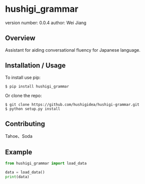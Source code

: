 hushigi_grammar
===============================

version number: 0.0.4
author: Wei Jiang

Overview
--------

Assistant for aiding conversational fluency for Japanese language.

Installation / Usage
--------------------

To install use pip:

    $ pip install hushigi_grammar


Or clone the repo:

    $ git clone https://github.com/hushigidea/hushigi-grammar.git
    $ python setup.py install
    
Contributing
------------

Tahoe、Soda

Example
-------

```python
from hushigi_grammar import load_data

data = load_data()
print(data)
```
